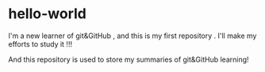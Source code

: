 # hello-world
I'm a new learner of git&GitHub , and this is my first repository . I'll make my efforts to study it !!!

And this repository is used to store my summaries of git&GitHub learning!
